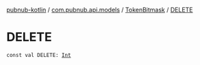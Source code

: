 [pubnub-kotlin](../../index.md) / [com.pubnub.api.models](../index.md) / [TokenBitmask](index.md) / [DELETE](./-d-e-l-e-t-e.md)

# DELETE

`const val DELETE: `[`Int`](https://kotlinlang.org/api/latest/jvm/stdlib/kotlin/-int/index.html)